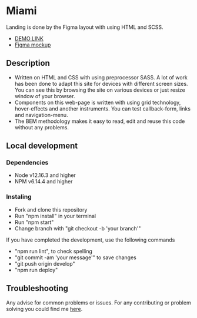 # Miami

  Landing is done by the Figma layout with using HTML and SCSS.

  - [DEMO LINK](https://Illia-Boiko.github.io/miami-landing/)
  - [Figma mockup](https://www.figma.com/file/nHz8bflIwJaWP3P99vKTH5/miami_home_new?node-id=0%3A1)

  ## Description

  - Written on HTML and CSS with using preprocessor SASS. A lot of work has been done to adapt this site for devices with different screen sizes. You can see this by browsing the site on various devices or just resize window of your browser.
  - Components on this web-page is written with using grid technology, hover-effects and another instruments. You can test callback-form, links and navigation-menu. 
  - The BEM methodology makes it easy to read, edit and reuse this code without any problems.

  ## Local development

  ### Dependencies

  - Node v12.16.3 and higher
  - NPM v6.14.4 and higher

  ### Instaling

  - Fork and clone this repository
  - Run "npm install" in your terminal
  - Run "npm start"
  - Change branch with "git checkout -b 'your branch'"

  If you have completed the development, use the following commands

  - "npm run lint", to check spelling
  - "git commit -am 'your message'" to save changes
  - "git push origin develop"
  - "npm run deploy"

  ## Troubleshooting

  Any advise for common problems or issues. For any contributing or problem solving you could find me [here](https://t.me/illiada_bo).